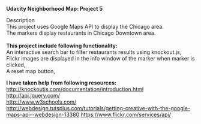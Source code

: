 <strong>Udacity Neighborhood Map: Project 5</strong><br/>

Description<br/>
This project uses Google Maps API to display the Chicago area.<br/>
The markers display restaurants in Chicago Downtown area. <br/>
<br/>
<strong>This project include following functionality:</strong> <br/> 
	An interactive search bar to filter restaurants results using knockout.js, <br/>
	Flickr images are displayed in the info window of the marker when marker is clicked, <br/>
	A reset map button, <br/>
	
<strong>I have taken help from following resources:</strong><br/>
http://knockoutjs.com/documentation/introduction.html<br/>
http://api.jquery.com/<br/>
http://www.w3schools.com/
http://webdesign.tutsplus.com/tutorials/getting-creative-with-the-google-maps-api--webdesign-13380
https://www.flickr.com/services/api/
